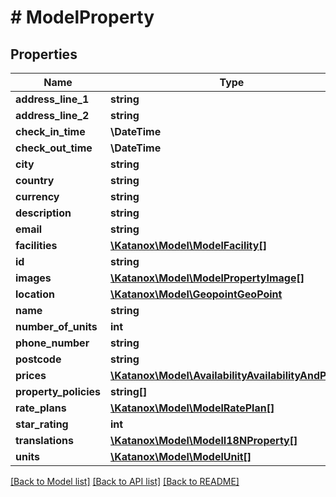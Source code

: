 # # ModelProperty

## Properties

Name | Type | Description | Notes
------------ | ------------- | ------------- | -------------
**address_line_1** | **string** |  | [optional]
**address_line_2** | **string** |  | [optional]
**check_in_time** | **\DateTime** |  | [optional]
**check_out_time** | **\DateTime** |  | [optional]
**city** | **string** |  | [optional]
**country** | **string** |  | [optional]
**currency** | **string** |  | [optional]
**description** | **string** |  | [optional]
**email** | **string** |  | [optional]
**facilities** | [**\Katanox\Model\ModelFacility[]**](ModelFacility.md) |  | [optional]
**id** | **string** |  | [optional]
**images** | [**\Katanox\Model\ModelPropertyImage[]**](ModelPropertyImage.md) |  | [optional]
**location** | [**\Katanox\Model\GeopointGeoPoint**](GeopointGeoPoint.md) |  | [optional]
**name** | **string** |  | [optional]
**number_of_units** | **int** |  | [optional]
**phone_number** | **string** |  | [optional]
**postcode** | **string** |  | [optional]
**prices** | [**\Katanox\Model\AvailabilityAvailabilityAndPrice[]**](AvailabilityAvailabilityAndPrice.md) |  | [optional]
**property_policies** | **string[]** |  | [optional]
**rate_plans** | [**\Katanox\Model\ModelRatePlan[]**](ModelRatePlan.md) |  | [optional]
**star_rating** | **int** |  | [optional]
**translations** | [**\Katanox\Model\ModelI18NProperty[]**](ModelI18NProperty.md) |  | [optional]
**units** | [**\Katanox\Model\ModelUnit[]**](ModelUnit.md) |  | [optional]

[[Back to Model list]](../../README.md#models) [[Back to API list]](../../README.md#endpoints) [[Back to README]](../../README.md)
